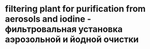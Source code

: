 # filtering plant for purification from aerosols and iodine - фильтровальная установка аэрозольной и йодной очистки
